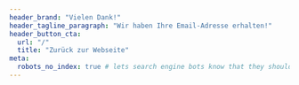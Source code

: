 ```yaml
---
header_brand: "Vielen Dank!"
header_tagline_paragraph: "Wir haben Ihre Email-Adresse erhalten!"
header_button_cta:
  url: "/"
  title: "Zurück zur Webseite"
meta:
  robots_no_index: true # lets search engine bots know that they should not crawl and index this page
---
```

